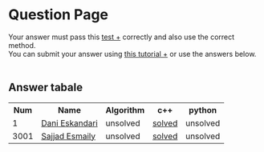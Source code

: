 # Question Page

Your answer must pass this
<a href='./test.md'>test +</a>
correctly and also use the correct method.
<br>
You can submit your answer using
<a href='https://github.com/EnAnsari/bcp-hsu/releases/download/3.0.0/teaching-submit-question.pdf'>this tutorial +</a>
or use the answers below.
<br><br>

## Answer tabale
<table>
  <tr>
    <th>Num</th>
    <th>Name</th>
    <th>Algorithm</th>
    <th>c++</th>
    <th>python</th>
  </tr>
  <tr>
    <td>1</td>
    <td>
        <a href='https://github.com/dnyesf'>Dani Eskandari</a>
    </td>
    <td>unsolved</td>
    <td><a href='./4021277312/3001.cpp'>solved</a></td>
    <td>unsolved</td>
  </tr>
  <tr>
    <td>3001</td>
    <td>
        <a href='github.com/Sajjad-esmaily'>Sajjad Esmaily</a>
    </td>
    <td>unsolved</td>
    <td><a href='./4021277298/main.cpp'>solved</a></td>
    <td>unsolved</td>
  </tr>
</table>
